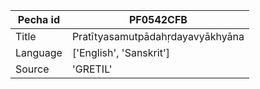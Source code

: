 |Pecha id | PF0542CFB
| --- | --- 
|Title | Pratītyasamutpādahṛdayavyākhyāna 
|Language | ['English', 'Sanskrit']
|Source | 'GRETIL'